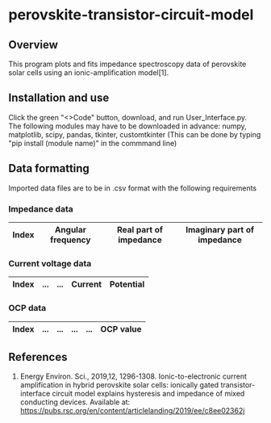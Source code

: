 # perovskite-transistor-circuit-model
## Overview
This program plots and fits impedance spectroscopy data of perovskite solar cells using an ionic-amplification model[1]. <br/>

## Installation and use
Click the green "<>Code" button, download, and run User_Interface.py. <br/>
The following modules may have to be downloaded in advance: numpy, matplotlib, scipy, pandas, tkinter, customtkinter (This can be done by typing "pip install (module name)" in the commmand line)

## Data formatting
Imported data files are to be in .csv format with the following requirements
### Impedance data
| Index | Angular frequency | Real part of impedance | Imaginary part of impedance |
|-------|-------------------|------------------------|-----------------------------|

### Current voltage data
| Index | ... | ... | Current | Potential |
|-------|-----|-----|---------|-----------|

### OCP data
| Index | ... | ... | ... | ... | OCP value |
|-------|-----|-----|-----|-----|-----------|

## References
1) 	Energy Environ. Sci., 2019,12, 1296-1308. Ionic-to-electronic current amplification in hybrid perovskite solar cells: ionically gated transistor-interface circuit model explains hysteresis and impedance of mixed conducting devices. Available at: https://pubs.rsc.org/en/content/articlelanding/2019/ee/c8ee02362j
